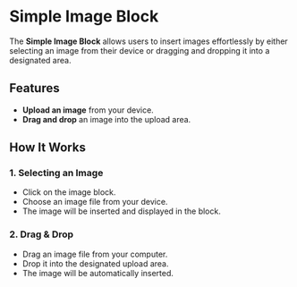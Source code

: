 # Simple Image Block

The **Simple Image Block** allows users to insert images effortlessly by either selecting an image from their device or dragging and dropping it into a designated area.

## Features

- **Upload an image** from your device.
- **Drag and drop** an image into the upload area.

## How It Works

### 1. Selecting an Image
- Click on the image block.
- Choose an image file from your device.
- The image will be inserted and displayed in the block.

### 2. Drag & Drop
- Drag an image file from your computer.
- Drop it into the designated upload area.
- The image will be automatically inserted.



